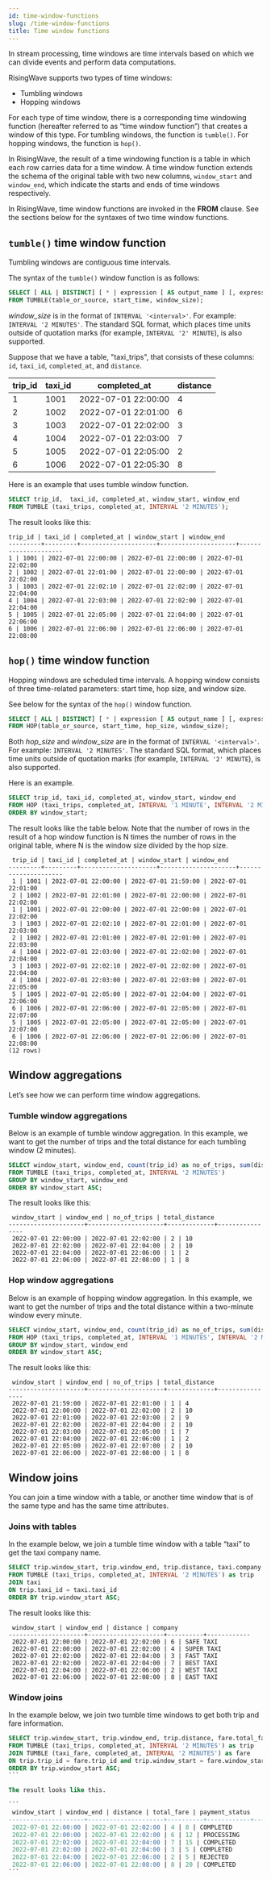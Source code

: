 ```yaml
---
id: time-window-functions
slug: /time-window-functions
title: Time window functions
---
```


In stream processing, time windows are time intervals based on which we can divide events and perform data computations.

RisingWave supports two types of time windows:

* Tumbling windows
* Hopping windows

For each type of time window, there is a corresponding time windowing function (hereafter referred to as “time window function”) that creates a window of this type. For tumbling windows, the function is `tumble()`. For hopping windows, the function is `hop()`.

In RisingWave, the result of a time windowing function  is a table in which each row carries data for a time window. A time window function extends the schema of the original table with two new columns, `window_start` and `window_end`, which indicate the starts and ends of time windows respectively.

In RisingWave, time window functions are invoked in the **FROM** clause. See the sections below for the syntaxes of two time window functions.

## `tumble()` time window function

Tumbling windows are contiguous time intervals. 

The syntax of the `tumble()` window function is as follows:

```sql
SELECT [ ALL | DISTINCT] [ * | expression [ AS output_name ] [, expression [ AS output_name ]...] ]
FROM TUMBLE(table_or_source, start_time, window_size);
```


*window_size* is in the format of `INTERVAL '<interval>'`. For example: `INTERVAL '2 MINUTES'`. The standard SQL format, which places time units outside of quotation marks (for example, `INTERVAL '2' MINUTE`), is also supported.


Suppose that we have a table, "taxi_trips", that consists of these columns: `id`, `taxi_id`, `completed_at`, and `distance`.

|trip_id|taxi_id	|completed_at	|distance|
|--------|-----------|----------|------------|
|1|1001	|2022-07-01 22:00:00|4|
|2|	1002|	2022-07-01 22:01:00	|6|
|3|	1003|	2022-07-01 22:02:00	|3|
|4|	1004|	2022-07-01 22:03:00	|7|
|5|	1005|	2022-07-01 22:05:00	|2|
|6|	1006|	2022-07-01 22:05:30	|8|



Here is an example that uses tumble window function.


```sql
SELECT trip_id,  taxi_id, completed_at, window_start, window_end
FROM TUMBLE (taxi_trips, completed_at, INTERVAL '2 MINUTES');
```


The result looks like this: 

```
trip_id | taxi_id | completed_at | window_start | window_end 
---------+---------+---------------------+---------------------+---------------------
1 | 1001 | 2022-07-01 22:00:00 | 2022-07-01 22:00:00 | 2022-07-01 22:02:00
2 | 1002 | 2022-07-01 22:01:00 | 2022-07-01 22:00:00 | 2022-07-01 22:02:00
3 | 1003 | 2022-07-01 22:02:10 | 2022-07-01 22:02:00 | 2022-07-01 22:04:00
4 | 1004 | 2022-07-01 22:03:00 | 2022-07-01 22:02:00 | 2022-07-01 22:04:00
5 | 1005 | 2022-07-01 22:05:00 | 2022-07-01 22:04:00 | 2022-07-01 22:06:00
6 | 1006 | 2022-07-01 22:06:00 | 2022-07-01 22:06:00 | 2022-07-01 22:08:00
```


## `hop()` time window function

Hopping windows are scheduled time intervals. A hopping window consists of three time-related parameters: start time, hop size, and window size.

See below for the syntax of the `hop()` window function.

```sql
SELECT [ ALL | DISTINCT] [ * | expression [ AS output_name ] [, expression [ AS output_name ]...] ]
FROM HOP(table_or_source, start_time, hop_size, window_size);
```

Both *hop_size* and *window_size* are in the format of `INTERVAL '<interval>'`. For example: `INTERVAL '2 MINUTES'`. The standard SQL format, which places time units outside of quotation marks (for example, `INTERVAL '2' MINUTE`), is also supported.

Here is an example.

```sql
SELECT trip_id, taxi_id, completed_at, window_start, window_end
FROM HOP (taxi_trips, completed_at, INTERVAL '1 MINUTE', INTERVAL '2 MINUTES')
ORDER BY window_start;
```

The result looks like the table below. Note that the number of rows in the result of a hop window function is N times the number of rows in the original table, where N is the window size divided by the hop size.


```
 trip_id | taxi_id | completed_at | window_start | window_end 
---------+---------+---------------------+---------------------+---------------------
 1 | 1001 | 2022-07-01 22:00:00 | 2022-07-01 21:59:00 | 2022-07-01 22:01:00
 2 | 1002 | 2022-07-01 22:01:00 | 2022-07-01 22:00:00 | 2022-07-01 22:02:00
 1 | 1001 | 2022-07-01 22:00:00 | 2022-07-01 22:00:00 | 2022-07-01 22:02:00
 3 | 1003 | 2022-07-01 22:02:10 | 2022-07-01 22:01:00 | 2022-07-01 22:03:00
 2 | 1002 | 2022-07-01 22:01:00 | 2022-07-01 22:01:00 | 2022-07-01 22:03:00
 4 | 1004 | 2022-07-01 22:03:00 | 2022-07-01 22:02:00 | 2022-07-01 22:04:00
 3 | 1003 | 2022-07-01 22:02:10 | 2022-07-01 22:02:00 | 2022-07-01 22:04:00
 4 | 1004 | 2022-07-01 22:03:00 | 2022-07-01 22:03:00 | 2022-07-01 22:05:00
 5 | 1005 | 2022-07-01 22:05:00 | 2022-07-01 22:04:00 | 2022-07-01 22:06:00
 6 | 1006 | 2022-07-01 22:06:00 | 2022-07-01 22:05:00 | 2022-07-01 22:07:00
 5 | 1005 | 2022-07-01 22:05:00 | 2022-07-01 22:05:00 | 2022-07-01 22:07:00
 6 | 1006 | 2022-07-01 22:06:00 | 2022-07-01 22:06:00 | 2022-07-01 22:08:00
(12 rows)
```


## Window aggregations

Let’s see how we can perform time window aggregations. 

### Tumble window aggregations

Below is an example of tumble window aggregation. In this example, we want to get the number of trips and the total distance for each tumbling window (2 minutes). 

```sql
SELECT window_start, window_end, count(trip_id) as no_of_trips, sum(distance) as total_distance 
FROM TUMBLE (taxi_trips, completed_at, INTERVAL '2 MINUTES') 
GROUP BY window_start, window_end 
ORDER BY window_start ASC;
```

The result looks like this:

```
 window_start | window_end | no_of_trips | total_distance 
---------------------+---------------------+-------------+----------------
 2022-07-01 22:00:00 | 2022-07-01 22:02:00 | 2 | 10
 2022-07-01 22:02:00 | 2022-07-01 22:04:00 | 2 | 10
 2022-07-01 22:04:00 | 2022-07-01 22:06:00 | 1 | 2
 2022-07-01 22:06:00 | 2022-07-01 22:08:00 | 1 | 8
```

### Hop window aggregations

Below is an example of hopping window aggregation. In this example, we want to get the number of trips and the total distance within a two-minute window every minute.

```sql
SELECT window_start, window_end, count(trip_id) as no_of_trips, sum(distance) as total_distance 
FROM HOP (taxi_trips, completed_at, INTERVAL '1 MINUTES', INTERVAL '2 MINUTES') 
GROUP BY window_start, window_end 
ORDER BY window_start ASC;
```

The result looks like this:

```
 window_start | window_end | no_of_trips | total_distance 
---------------------+---------------------+-------------+----------------
 2022-07-01 21:59:00 | 2022-07-01 22:01:00 | 1 | 4
 2022-07-01 22:00:00 | 2022-07-01 22:02:00 | 2 | 10
 2022-07-01 22:01:00 | 2022-07-01 22:03:00 | 2 | 9
 2022-07-01 22:02:00 | 2022-07-01 22:04:00 | 2 | 10
 2022-07-01 22:03:00 | 2022-07-01 22:05:00 | 1 | 7
 2022-07-01 22:04:00 | 2022-07-01 22:06:00 | 1 | 2
 2022-07-01 22:05:00 | 2022-07-01 22:07:00 | 2 | 10
 2022-07-01 22:06:00 | 2022-07-01 22:08:00 | 1 | 8
```

## Window joins

You can join a time window with a table, or another time window that is of the same type and has the same time attributes.

### Joins with tables

In the example below, we join a tumble time window with a table “taxi” to get the taxi company name.

```sql
SELECT trip.window_start, trip.window_end, trip.distance, taxi.company
FROM TUMBLE (taxi_trips, completed_at, INTERVAL '2 MINUTES') as trip
JOIN taxi
ON trip.taxi_id = taxi.taxi_id
ORDER BY trip.window_start ASC;
```

The result looks like this:

```
 window_start | window_end | distance | company 
---------------------+---------------------+----------+------------
 2022-07-01 22:00:00 | 2022-07-01 22:02:00 | 6 | SAFE TAXI
 2022-07-01 22:00:00 | 2022-07-01 22:02:00 | 4 | SUPER TAXI
 2022-07-01 22:02:00 | 2022-07-01 22:04:00 | 3 | FAST TAXI
 2022-07-01 22:02:00 | 2022-07-01 22:04:00 | 7 | BEST TAXI
 2022-07-01 22:04:00 | 2022-07-01 22:06:00 | 2 | WEST TAXI
 2022-07-01 22:06:00 | 2022-07-01 22:08:00 | 8 | EAST TAXI
```

### Window joins

In the example below, we join two tumble time windows to get both trip and fare information.

````sql
SELECT trip.window_start, trip.window_end, trip.distance, fare.total_fare, fare.payment_status
FROM TUMBLE (taxi_trips, completed_at, INTERVAL '2 MINUTES') as trip
JOIN TUMBLE (taxi_fare, completed_at, INTERVAL '2 MINUTES') as fare
ON trip.trip_id = fare.trip_id and trip.window_start = fare.window_start
ORDER BY trip.window_start ASC;
```

The result looks like this.

```
 window_start | window_end | distance | total_fare | payment_status 
---------------------+---------------------+----------+------------+----------------
 2022-07-01 22:00:00 | 2022-07-01 22:02:00 | 4 | 8 | COMPLETED
 2022-07-01 22:00:00 | 2022-07-01 22:02:00 | 6 | 12 | PROCESSING
 2022-07-01 22:02:00 | 2022-07-01 22:04:00 | 7 | 15 | COMPLETED
 2022-07-01 22:02:00 | 2022-07-01 22:04:00 | 3 | 5 | COMPLETED
 2022-07-01 22:04:00 | 2022-07-01 22:06:00 | 2 | 5 | REJECTED
 2022-07-01 22:06:00 | 2022-07-01 22:08:00 | 8 | 20 | COMPLETED
```
